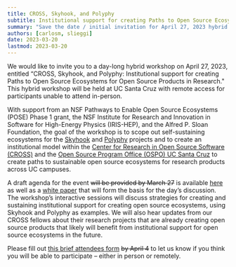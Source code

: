 ```yaml
---
title: CROSS, Skyhook, and Polyphy
subtitle: Institutional support for creating Paths to Open Source Ecosystems for Open Source Products in Research.
summary: "Save the date / initial invitation for April 27, 2023 hybrid event at UC Santa Cruz"
authors: [carlosm, slieggi]
date: 2023-03-20
lastmod: 2023-03-20
---
```


We would like to invite you to a day-long hybrid workshop on April 27, 2023, entitled “CROSS, Skyhook, and Polyphy: Institutional support for creating Paths to Open Source Ecosystems for Open Source Products in Research."  This hybrid workshop will be held at UC Santa Cruz with remote access for participants unable to attend in-person.

With support from an NSF Pathways to Enable Open Source Ecosystems (POSE) Phase 1 grant, the NSF Institute for Research and Innovation in Software for High-Energy Physics (IRIS-HEP), and the Alfred P. Sloan Foundation, the goal of the workshop is to scope out self-sustaining ecosystems for the [Skyhook](https://github.com/skyhookdm) and [Polyphy](https://polyphy.io/) projects and to create an institutional model within the [Center for Research in Open Source Software (CROSS)](https://cross.ucsc.edu) and the [Open Source Program Office (OSPO) UC Santa Cruz](/) to create paths to sustainable open source ecosystems for research products across UC campuses.

A draft agenda for the event ~~will be provided by March 27~~ is available [here](https://cross.ucsc.edu/news/news/20230427poseevent.html) as well as a [white paper](https://docs.google.com/document/d/1znmoRvnmoZk1YMGWu7wIusC7KxlI6R_sSuXuK5PQ9LQ/edit?usp=sharing) that will form the basis for the day’s discussion. The workshop’s interactive sessions will discuss strategies for creating and sustaining institutional support for creating open source ecosystems, using 
Skyhook and Polyphy as examples. We will also hear updates from our CROSS fellows about their research projects that are already creating open source products that likely will benefit from institutional support for open source ecosystems in the future. 

Please fill out [this brief attendees form](https://docs.google.com/forms/d/e/1FAIpQLSc58DwXh9Jmms7XEVwf7B1i4TEVMqXlHWfUqF9EoGBfpdXEWw/viewform?usp=sf_link) ~~by April 4~~ to let us know if you think you will be able to participate – either in person or remotely. 
